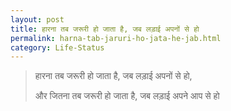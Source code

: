 ```yaml
---
layout: post
title: हारना तब जरूरी हो जाता है, जब लड़ाई अपनों से हो
permalink: harna-tab-jaruri-ho-jata-he-jab.html
category: Life-Status
---
```

> हारना तब जरूरी हो जाता है, जब लड़ाई अपनों से हो, 
> 
> और जितना तब जरूरी हो जाता है, जब लड़ाई अपने आप से हो